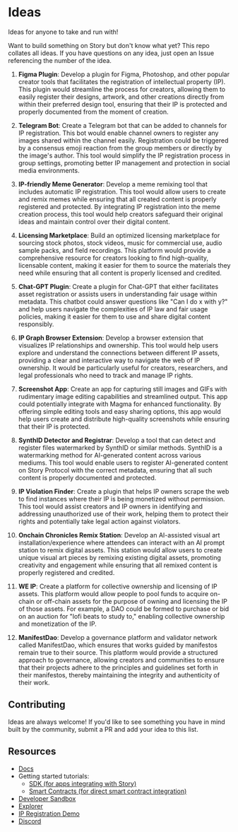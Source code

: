 # Ideas
Ideas for anyone to take and run with! 

Want to build something on Story but don't know what yet? This repo collates all ideas. If you have questions on any idea, just open an Issue referencing the number of the idea.

1. **Figma Plugin**: Develop a plugin for Figma, Photoshop, and other popular creator tools that facilitates the registration of intellectual property (IP). This plugin would streamline the process for creators, allowing them to easily register their designs, artwork, and other creations directly from within their preferred design tool, ensuring that their IP is protected and properly documented from the moment of creation.

2. **Telegram Bot**: Create a Telegram bot that can be added to channels for IP registration. This bot would enable channel owners to register any images shared within the channel easily. Registration could be triggered by a consensus emoji reaction from the group members or directly by the image's author. This tool would simplify the IP registration process in group settings, promoting better IP management and protection in social media environments.

3. **IP-friendly Meme Generator**: Develop a meme remixing tool that includes automatic IP registration. This tool would allow users to create and remix memes while ensuring that all created content is properly registered and protected. By integrating IP registration into the meme creation process, this tool would help creators safeguard their original ideas and maintain control over their digital content.

4. **Licensing Marketplace**: Build an optimized licensing marketplace for sourcing stock photos, stock videos, music for commercial use, audio sample packs, and field recordings. This platform would provide a comprehensive resource for creators looking to find high-quality, licensable content, making it easier for them to source the materials they need while ensuring that all content is properly licensed and credited.

5. **Chat-GPT Plugin**: Create a plugin for Chat-GPT that either facilitates asset registration or assists users in understanding fair usage within metadata. This chatbot could answer questions like "Can I do x with y?" and help users navigate the complexities of IP law and fair usage policies, making it easier for them to use and share digital content responsibly.

6. **IP Graph Browser Extension**: Develop a browser extension that visualizes IP relationships and ownership. This tool would help users explore and understand the connections between different IP assets, providing a clear and interactive way to navigate the web of IP ownership. It would be particularly useful for creators, researchers, and legal professionals who need to track and manage IP rights.

7. **Screenshot App**: Create an app for capturing still images and GIFs with rudimentary image editing capabilities and streamlined output. This app could potentially integrate with Magma for enhanced functionality. By offering simple editing tools and easy sharing options, this app would help users create and distribute high-quality screenshots while ensuring that their IP is protected.

8. **SynthID Detector and Registrar**: Develop a tool that can detect and register files watermarked by SynthID or similar methods. SynthID is a watermarking method for AI-generated content across various mediums. This tool would enable users to register AI-generated content on Story Protocol with the correct metadata, ensuring that all such content is properly documented and protected.

9. **IP Violation Finder**: Create a plugin that helps IP owners scrape the web to find instances where their IP is being monetized without permission. This tool would assist creators and IP owners in identifying and addressing unauthorized use of their work, helping them to protect their rights and potentially take legal action against violators.

10. **Onchain Chronicles Remix Station**: Develop an AI-assisted visual art installation/experience where attendees can interact with an AI prompt station to remix digital assets. This station would allow users to create unique visual art pieces by remixing existing digital assets, promoting creativity and engagement while ensuring that all remixed content is properly registered and credited.

11. **WE IP**: Create a platform for collective ownership and licensing of IP assets. This platform would allow people to pool funds to acquire on-chain or off-chain assets for the purpose of owning and licensing the IP of those assets. For example, a DAO could be formed to purchase or bid on an auction for "lofi beats to study to," enabling collective ownership and monetization of the IP.

12. **ManifestDao**: Develop a governance platform and validator network called ManifestDao, which ensures that works guided by manifestos remain true to their source. This platform would provide a structured approach to governance, allowing creators and communities to ensure that their projects adhere to the principles and guidelines set forth in their manifestos, thereby maintaining the integrity and authenticity of their work.


## Contributing

Ideas are always welcome! If you'd like to see something you have in mind built by the community, submit a PR and add your idea to this list.

## Resources

- [Docs](https://docs.storyprotocol.xyz/docs/what-is-story-protocol)
- Getting started tutorials:
  - [SDK (for apps integrating with Story)](https://docs.storyprotocol.xyz/docs/get-started-with-the-typescript-sdk)
  - [Smart Contracts (for direct smart contract integration)](https://docs.storyprotocol.xyz/docs/get-started-with-the-smart-contracts)
- [Developer Sandbox](https://sandbox.storyprotocol.xyz/)
- [Explorer](https://explorer.storyprotocol.xyz/)
- [IP Registration Demo](https://play.storyprotocol.xyz/)
- [Discord](https://discord.gg/storyprotocol)
